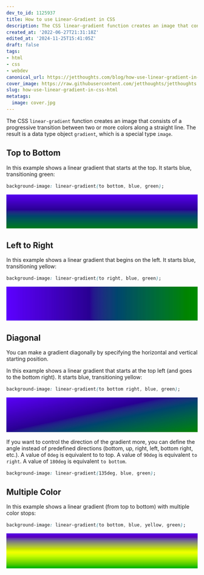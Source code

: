 ```yaml
---
dev_to_id: 1125937
title: How to use Linear-Gradient in CSS
description: The CSS linear-gradient function creates an image that consists of a progressive transition between...
created_at: '2022-06-27T21:31:18Z'
edited_at: '2024-11-25T15:41:05Z'
draft: false
tags:
- html
- css
- webdev
canonical_url: https://jetthoughts.com/blog/how-use-linear-gradient-in-css-html/
cover_image: https://raw.githubusercontent.com/jetthoughts/jetthoughts.github.io/master/content/blog/how-use-linear-gradient-in-css-html/cover.jpg
slug: how-use-linear-gradient-in-css-html
metatags:
  image: cover.jpg
---
```

The CSS `linear-gradient` function creates an image that consists of a progressive transition between two or more colors along a straight line. The result is a data type object `gradient`, which is a special type `image`.

## Top to Bottom
In this example shows a linear gradient that starts at the top. It starts blue, transitioning green:

```css
background-image: linear-gradient(to bottom, blue, green);
```
![Image description](file_0.png)
 
## Left to Right
In this example shows a linear gradient that begins on the left. It starts blue, transitioning yellow:

```css
background-image: linear-gradient(to right, blue, green);
```
![Image description](file_1.png)
 

## Diagonal
You can make a gradient diagonally by specifying the horizontal and vertical starting position.

In this example shows a linear gradient that starts at the top left (and goes to the bottom right). It starts blue, transitioning yellow:

```css
background-image: linear-gradient(to bottom right, blue, green);
```
![Image description](file_2.png)
 
If you want to control the direction of the gradient more, you can define the angle instead of predefined directions (bottom, up, right, left, bottom right, etc.). A value of `0deg` is equivalent to to top. A value of `90deg` is equivalent `to right`. A value of `180deg` is equivalent `to bottom`.

```css
background-image: linear-gradient(135deg, blue, green);
```

## Multiple Color
In this example shows a linear gradient (from top to bottom) with multiple color stops:

```css
background-image: linear-gradient(to bottom, blue, yellow, green);
```
![Image description](file_3.png)
 
